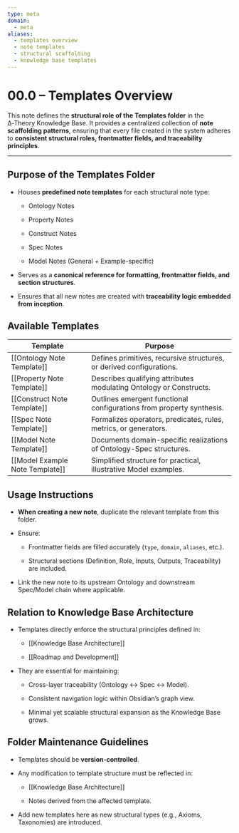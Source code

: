 ```yaml
---
type: meta
domain:
  - meta
aliases:
  - templates overview
  - note templates
  - structural scaffolding
  - knowledge base templates
---
```



# 00.0 – Templates Overview

This note defines the **structural role of the Templates folder** in the ∆‑Theory Knowledge Base. It provides a centralized collection of **note scaffolding patterns**, ensuring that every file created in the system adheres to **consistent structural roles, frontmatter fields, and traceability principles**.

---

## Purpose of the Templates Folder

- Houses **predefined note templates** for each structural note type:
    
    - Ontology Notes
        
    - Property Notes
        
    - Construct Notes
        
    - Spec Notes
        
    - Model Notes (General + Example-specific)
        
- Serves as a **canonical reference for formatting, frontmatter fields, and section structures**.
    
- Ensures that all new notes are created with **traceability logic embedded from inception**.
    

## Available Templates

|Template|Purpose|
|---|---|
|[[Ontology Note Template]]|Defines primitives, recursive structures, or derived configurations.|
|[[Property Note Template]]|Describes qualifying attributes modulating Ontology or Constructs.|
|[[Construct Note Template]]|Outlines emergent functional configurations from property synthesis.|
|[[Spec Note Template]]|Formalizes operators, predicates, rules, metrics, or generators.|
|[[Model Note Template]]|Documents domain-specific realizations of Ontology-Spec structures.|
|[[Model Example Note Template]]|Simplified structure for practical, illustrative Model examples.|


## Usage Instructions

- **When creating a new note**, duplicate the relevant template from this folder.
    
- Ensure:
    
    - Frontmatter fields are filled accurately (`type`, `domain`, `aliases`, etc.).
        
    - Structural sections (Definition, Role, Inputs, Outputs, Traceability) are included.
        
- Link the new note to its upstream Ontology and downstream Spec/Model chain where applicable.
    

## Relation to Knowledge Base Architecture

- Templates directly enforce the structural principles defined in:
    
    - [[Knowledge Base Architecture]]
        
    - [[Roadmap and Development]]
        
- They are essential for maintaining:
    
    - Cross-layer traceability (Ontology ↔ Spec ↔ Model).
        
    - Consistent navigation logic within Obsidian’s graph view.
        
    - Minimal yet scalable structural expansion as the Knowledge Base grows.
        

## Folder Maintenance Guidelines

- Templates should be **version-controlled**.
    
- Any modification to template structure must be reflected in:
    
    - [[Knowledge Base Architecture]]
        
    - Notes derived from the affected template.
        
- Add new templates here as new structural types (e.g., Axioms, Taxonomies) are introduced.
    